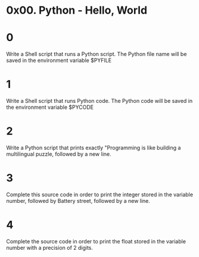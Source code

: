 # 0x00. Python - Hello, World
# 0
Write a Shell script that runs a Python script.
The Python file name will be saved in the environment variable $PYFILE

# 1
Write a Shell script that runs Python code.
The Python code will be saved in the environment variable $PYCODE

# 2
Write a Python script that prints exactly "Programming is like building a multilingual puzzle, followed by a new line.

# 3
Complete this source code in order to print the integer stored in the variable number, followed by Battery street, followed by a new line.

# 4
Complete the source code in order to print the float stored in the variable number with a precision of 2 digits.